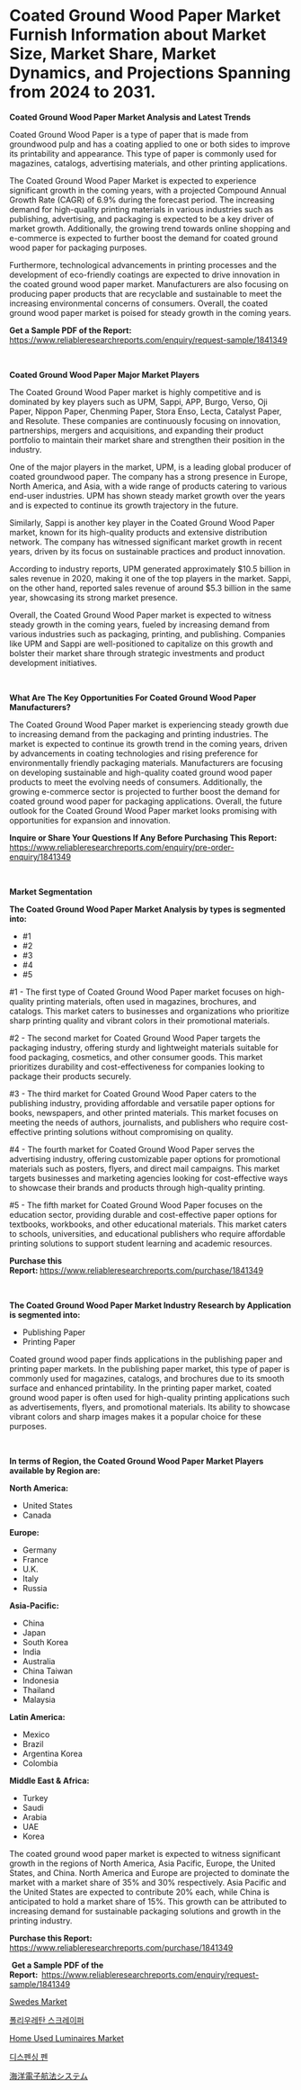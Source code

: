 <p><h1>Coated Ground Wood Paper Market Furnish Information about Market Size, Market Share, Market Dynamics, and Projections Spanning from 2024 to 2031.</h1></p><p><strong>Coated Ground Wood Paper Market Analysis and Latest Trends</strong></p>
<p><p>Coated Ground Wood Paper is a type of paper that is made from groundwood pulp and has a coating applied to one or both sides to improve its printability and appearance. This type of paper is commonly used for magazines, catalogs, advertising materials, and other printing applications.</p><p>The Coated Ground Wood Paper Market is expected to experience significant growth in the coming years, with a projected Compound Annual Growth Rate (CAGR) of 6.9% during the forecast period. The increasing demand for high-quality printing materials in various industries such as publishing, advertising, and packaging is expected to be a key driver of market growth. Additionally, the growing trend towards online shopping and e-commerce is expected to further boost the demand for coated ground wood paper for packaging purposes.</p><p>Furthermore, technological advancements in printing processes and the development of eco-friendly coatings are expected to drive innovation in the coated ground wood paper market. Manufacturers are also focusing on producing paper products that are recyclable and sustainable to meet the increasing environmental concerns of consumers. Overall, the coated ground wood paper market is poised for steady growth in the coming years.</p></p>
<p><strong>Get a Sample PDF of the Report:&nbsp;</strong> <a href="https://www.reliableresearchreports.com/enquiry/request-sample/1841349">https://www.reliableresearchreports.com/enquiry/request-sample/1841349</a></p>
<p>&nbsp;</p>
<p><strong>Coated Ground Wood Paper Major Market Players</strong></p>
<p><p>The Coated Ground Wood Paper market is highly competitive and is dominated by key players such as UPM, Sappi, APP, Burgo, Verso, Oji Paper, Nippon Paper, Chenming Paper, Stora Enso, Lecta, Catalyst Paper, and Resolute. These companies are continuously focusing on innovation, partnerships, mergers and acquisitions, and expanding their product portfolio to maintain their market share and strengthen their position in the industry.</p><p>One of the major players in the market, UPM, is a leading global producer of coated groundwood paper. The company has a strong presence in Europe, North America, and Asia, with a wide range of products catering to various end-user industries. UPM has shown steady market growth over the years and is expected to continue its growth trajectory in the future.</p><p>Similarly, Sappi is another key player in the Coated Ground Wood Paper market, known for its high-quality products and extensive distribution network. The company has witnessed significant market growth in recent years, driven by its focus on sustainable practices and product innovation.</p><p>According to industry reports, UPM generated approximately $10.5 billion in sales revenue in 2020, making it one of the top players in the market. Sappi, on the other hand, reported sales revenue of around $5.3 billion in the same year, showcasing its strong market presence.</p><p>Overall, the Coated Ground Wood Paper market is expected to witness steady growth in the coming years, fueled by increasing demand from various industries such as packaging, printing, and publishing. Companies like UPM and Sappi are well-positioned to capitalize on this growth and bolster their market share through strategic investments and product development initiatives.</p></p>
<p>&nbsp;</p>
<p><strong>What Are The Key Opportunities For Coated Ground Wood Paper Manufacturers?</strong></p>
<p><p>The Coated Ground Wood Paper market is experiencing steady growth due to increasing demand from the packaging and printing industries. The market is expected to continue its growth trend in the coming years, driven by advancements in coating technologies and rising preference for environmentally friendly packaging materials. Manufacturers are focusing on developing sustainable and high-quality coated ground wood paper products to meet the evolving needs of consumers. Additionally, the growing e-commerce sector is projected to further boost the demand for coated ground wood paper for packaging applications. Overall, the future outlook for the Coated Ground Wood Paper market looks promising with opportunities for expansion and innovation.</p></p>
<p><strong>Inquire or Share Your Questions If Any Before Purchasing This Report:</strong> <a href="https://www.reliableresearchreports.com/enquiry/pre-order-enquiry/1841349">https://www.reliableresearchreports.com/enquiry/pre-order-enquiry/1841349</a></p>
<p>&nbsp;</p>
<p><strong>Market Segmentation</strong></p>
<p><strong>The Coated Ground Wood Paper Market Analysis by types is segmented into:</strong></p>
<p><ul><li>#1</li><li>#2</li><li>#3</li><li>#4</li><li>#5</li></ul></p>
<p><p>#1 - The first type of Coated Ground Wood Paper market focuses on high-quality printing materials, often used in magazines, brochures, and catalogs. This market caters to businesses and organizations who prioritize sharp printing quality and vibrant colors in their promotional materials.</p><p>#2 - The second market for Coated Ground Wood Paper targets the packaging industry, offering sturdy and lightweight materials suitable for food packaging, cosmetics, and other consumer goods. This market prioritizes durability and cost-effectiveness for companies looking to package their products securely.</p><p>#3 - The third market for Coated Ground Wood Paper caters to the publishing industry, providing affordable and versatile paper options for books, newspapers, and other printed materials. This market focuses on meeting the needs of authors, journalists, and publishers who require cost-effective printing solutions without compromising on quality.</p><p>#4 - The fourth market for Coated Ground Wood Paper serves the advertising industry, offering customizable paper options for promotional materials such as posters, flyers, and direct mail campaigns. This market targets businesses and marketing agencies looking for cost-effective ways to showcase their brands and products through high-quality printing.</p><p>#5 - The fifth market for Coated Ground Wood Paper focuses on the education sector, providing durable and cost-effective paper options for textbooks, workbooks, and other educational materials. This market caters to schools, universities, and educational publishers who require affordable printing solutions to support student learning and academic resources.</p></p>
<p><strong>Purchase this Report:&nbsp;</strong><a href="https://www.reliableresearchreports.com/purchase/1841349">https://www.reliableresearchreports.com/purchase/1841349</a></p>
<p>&nbsp;</p>
<p><strong>The Coated Ground Wood Paper Market Industry Research by Application is segmented into:</strong></p>
<p><ul><li>Publishing Paper</li><li>Printing Paper</li></ul></p>
<p><p>Coated ground wood paper finds applications in the publishing paper and printing paper markets. In the publishing paper market, this type of paper is commonly used for magazines, catalogs, and brochures due to its smooth surface and enhanced printability. In the printing paper market, coated ground wood paper is often used for high-quality printing applications such as advertisements, flyers, and promotional materials. Its ability to showcase vibrant colors and sharp images makes it a popular choice for these purposes.</p></p>
<p>&nbsp;</p>
<p><strong>In terms of Region, the Coated Ground Wood Paper Market Players available by Region are:</strong></p>
<p>
    <p> <strong> North America: </strong>
        <ul>
            <li>United States</li>
            <li>Canada</li>
        </ul>
        </p> 
    <p> <strong> Europe: </strong>
        <ul>
            <li>Germany</li>
            <li>France</li>
            <li>U.K.</li>
            <li>Italy</li>
            <li>Russia</li>
        </ul>
        </p> 
    <p> <strong> Asia-Pacific: </strong>
        <ul>
            <li>China</li>
            <li>Japan</li>
            <li>South Korea</li>
            <li>India</li>
            <li>Australia</li>
            <li>China Taiwan</li>
            <li>Indonesia</li>
            <li>Thailand</li>
            <li>Malaysia</li>
        </ul>
        </p> 
    <p> <strong> Latin America: </strong>
        <ul>
            <li>Mexico</li>
            <li>Brazil</li>
            <li>Argentina Korea</li>
            <li>Colombia</li>
        </ul>
        </p> 
    <p> <strong> Middle East & Africa: </strong>
        <ul>
            <li>Turkey</li>
            <li>Saudi</li>
            <li>Arabia</li>
            <li>UAE</li>
            <li>Korea</li>
        </ul>
    </p>
    </p>
<p><p>The coated ground wood paper market is expected to witness significant growth in the regions of North America, Asia Pacific, Europe, the United States, and China. North America and Europe are projected to dominate the market with a market share of 35% and 30% respectively. Asia Pacific and the United States are expected to contribute 20% each, while China is anticipated to hold a market share of 15%. This growth can be attributed to increasing demand for sustainable packaging solutions and growth in the printing industry.</p></p>
<p><strong>Purchase this Report: </strong><a href="https://www.reliableresearchreports.com/purchase/1841349">https://www.reliableresearchreports.com/purchase/1841349</a></p>
<p>&nbsp;<strong>Get a Sample PDF of the Report:&nbsp;&nbsp;</strong><a href="https://www.reliableresearchreports.com/enquiry/request-sample/1841349">https://www.reliableresearchreports.com/enquiry/request-sample/1841349</a></p>
<p><strong></strong></p>
<p><p><a href="https://issuu.com/reportprime-2/docs/swedes-market-size-2030.pptx">Swedes Market</a></p><p><a href="https://medium.com/@rudyswaniafgwski56664/%ED%8F%B4%EB%A6%AC%EC%9A%B0%EB%A0%88%ED%83%84-%EC%8A%A4%ED%81%AC%EB%A0%88%EC%9D%B4%ED%8D%BC-%EC%8B%9C%EC%9E%A5-%EC%8B%9C%EC%9E%A5-%EC%A0%90%EC%9C%A0%EC%9C%A8-%EC%8B%9C%EC%9E%A5-%EB%8F%99%ED%96%A5-%EB%B0%8F-%EB%AF%B8%EB%9E%98-%EC%84%B1%EC%9E%A5-%ED%83%90%EC%83%89-254fb64e7fa8">폴리우레탄 스크레이퍼</a></p><p><a href="https://github.com/Sherrillcrooksxa8i18ucf2m/Market-Research-Report-List-1/blob/main/home-used-luminaires-market.md">Home Used Luminaires Market</a></p><p><a href="https://medium.com/@joespinka88967/%ED%8E%9C-%EC%8B%9C%EC%9E%A5-%EB%B6%84%EC%84%9D-%EB%B0%8F-%EA%B7%9C%EB%AA%A8-%EC%98%88%EC%B8%A1%EC%9D%80-2024%EB%85%84%EB%B6%80%ED%84%B0-2031%EB%85%84%EA%B9%8C%EC%A7%80-%EA%B8%B0%EA%B0%84-%EB%8F%99%EC%95%88%EC%9E%85%EB%8B%88%EB%8B%A4-1058e4fafefe">디스펜싱 펜</a></p><p><a href="https://medium.com/@deontestanton2023/%E6%B5%B7%E6%B4%8B%E9%9B%BB%E5%AD%90%E8%88%AA%E6%B3%95%E3%82%B7%E3%82%B9%E3%83%86%E3%83%A0%E5%B8%82%E5%A0%B4-%E5%B8%82%E5%A0%B4cagr-%E5%B8%82%E5%A0%B4%E3%83%88%E3%83%AC%E3%83%B3%E3%83%89-%E3%81%8A%E3%82%88%E3%81%B3%E6%88%90%E9%95%B7%E6%88%A6%E7%95%A5%E3%81%AB%E9%96%A2%E3%81%99%E3%82%8Binsights-22509e4a01e7">海洋電子航法システム</a></p></p>